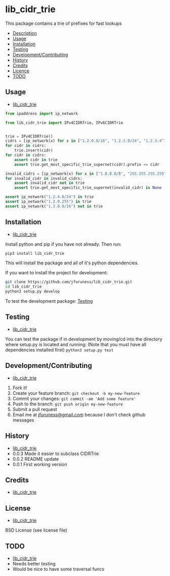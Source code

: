 # lib\_cidr\_trie
This package contains a trie of prefixes for fast lookups

* [Description](#package-description)
* [Usage](#usage)
* [Installation](#installation)
* [Testing](#testing)
* [Development/Contributing](#developmentcontributing)
* [History](#history)
* [Credits](#credits)
* [Licence](#license)
* [TODO](#todo)

## Usage
* [lib\_cidr\_trie](#lib_cidr_trie)

```python
from ipaddress import ip_network

from lib_cidr_trie import IPv4CIDRTrie, IPv6CIDRTrie


trie = IPv4CIDRTrie()
cidrs = [ip_network(x) for x in ["1.2.0.0/16", "1.2.3.0/24", "1.2.3.4"]]
for cidr in cidrs:
	trie.insert(cidr)
for cidr in cidrs:
	assert cidr in trie
	assert trie.get_most_specific_trie_supernet(cidr).prefix == cidr

invalid_cidrs = [ip_network(x) for x in ["1.0.0.0/8", "255.255.255.255"]]
for invalid_cidr in invalid_cidrs:
	assert invalid_cidr not in trie
	assert trie.get_most_specific_trie_supernet(invalid_cidr) is None

assert ip_network("1.2.4.0/24") in trie
assert ip_network("1.2.0.255") in trie
assert ip_network("1.3.0.0/16") not in trie
```

## Installation
* [lib\_cidr\_trie](#lib_cidr_trie)

Install python and pip if you have not already. Then run:

```bash
pip3 install lib_cidr_trie
```

This will install the package and all of it's python dependencies.

If you want to install the project for development:
```bash
git clone https://github.com/jfuruness/lib_cidr_trie.git
cd lib_cidr_trie
python3 setup.py develop
```

To test the development package: [Testing](#testing)


## Testing
* [lib\_cidr_trie](#lib_cidr_trie)

You can test the package if in development by moving/cd into the directory where setup.py is located and running:
(Note that you must have all dependencies installed first)
```python3 setup.py test```


## Development/Contributing
* [lib\_cidr\_trie](#lib_cidr_trie)

1. Fork it!
2. Create your feature branch: `git checkout -b my-new-feature`
3. Commit your changes: `git commit -am 'Add some feature'`
4. Push to the branch: `git push origin my-new-feature`
5. Submit a pull request
6. Email me at jfuruness@gmail.com because I don't check github messages

## History
* [lib\_cidr\_trie](#lib_cidr_trie)
* 0.0.3 Made it easier to subclass CIDRTrie
* 0.0.2 README update
* 0.0.1 First working version

## Credits
* [lib\_cidr\_trie](#lib_cidr_trie)


## License
* [lib\_cidr\_trie](#lib_cidr_trie)

BSD License (see license file)

## TODO
* [lib\_cidr\_trie](#lib_cidr_trie)
* Needs better testing
* Would be nice to have some traversal funcs
